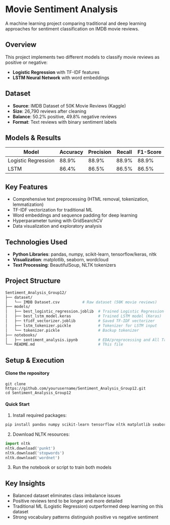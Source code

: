 # Movie Sentiment Analysis

A machine learning project comparing traditional and deep learning approaches for sentiment classification on IMDB movie reviews.

## Overview

This project implements two different models to classify movie reviews as positive or negative:
- **Logistic Regression** with TF-IDF features
- **LSTM Neural Network** with word embeddings

## Dataset

- **Source**: IMDB Dataset of 50K Movie Reviews (Kaggle)
- **Size**: 26,790 reviews after cleaning
- **Balance**: 50.2% positive, 49.8% negative reviews
- **Format**: Text reviews with binary sentiment labels

## Models & Results

| Model | Accuracy | Precision | Recall | F1-Score |
|-------|----------|-----------|---------|----------|
| Logistic Regression | 88.9% | 88.9% | 88.9% | 88.9% |
| LSTM | 86.4% | 86.5% | 86.5% | 86.5% |

## Key Features

- Comprehensive text preprocessing (HTML removal, tokenization, lemmatization)
- TF-IDF vectorization for traditional ML
- Word embeddings and sequence padding for deep learning
- Hyperparameter tuning with GridSearchCV
- Data visualization and exploratory analysis

## Technologies Used

- **Python Libraries**: pandas, numpy, scikit-learn, tensorflow/keras, nltk
- **Visualization**: matplotlib, seaborn, wordcloud
- **Text Processing**: BeautifulSoup, NLTK tokenizers

## Project Structure  
```bash
Sentiment_Analysis_Group12/
├── dataset/
│   └── IMDB Dataset.csv          # Raw dataset (50K movie reviews)
├── models/
│   ├── best_logistic_regression.joblib  # Trained Logistic Regression model
│   ├── best_lstm_model.keras            # Trained LSTM model (Keras)
│   ├── tfidf_vectorizer.joblib          # Saved TF-IDF vectorizer
│   ├── lstm_tokenizer.pickle            # Tokenizer for LSTM input
│   └── tokenizer.pickle                 # Backup tokenizer
├── notebooks/
│   ├── sentiment_analysis.ipynb         # EDA/preprocessing and All Trainings
└── README.md                            # This file
```
## Setup & Execution
#### **Clone the repository**
```
git clone https://github.com/yourusername/Sentiment_Analysis_Group12.git
cd Sentiment_Analysis_Group12
```
#### **Quick Start**

1. Install required packages:
```bash
pip install pandas numpy scikit-learn tensorflow nltk matplotlib seaborn wordcloud beautifulsoup4
```

2. Download NLTK resources:
```python
import nltk
nltk.download('punkt')
nltk.download('stopwords')
nltk.download('wordnet')
```
3. Run the notebook or script to train both models

## Key Insights

- Balanced dataset eliminates class imbalance issues
- Positive reviews tend to be longer and more detailed
- Traditional ML (Logistic Regression) outperformed deep learning on this dataset
- Strong vocabulary patterns distinguish positive vs negative sentiment
